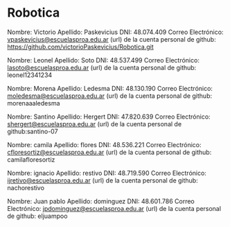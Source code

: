 # Robotica 

Nombre: Victorio
Apellido: Paskevicius
DNI: 48.074.409
Correo Electrónico: vpaskevicius@escuelasproa.edu.ar
(url) de la cuenta personal de github: https://github.com/victorioPaskevicius/Robotica.git

Nombre: Leonel
Apellido: Soto
DNI: 48.537.499
Correo Electrónico: lasoto@escuelasproa.edu.ar
(url) de la cuenta personal de github: leonel12341234

Nombre: Morena
Apellido: Ledesma
DNI: 48.130.190
Correo Electrónico: moledesma@escuelasproa.edu.ar
(url) de la cuenta personal de github: morenaaaledesma

Nombre: Santino
Apellido: Hergert
DNI: 47.820.639
Correo Electrónico: shergert@escuelasproa.edu.ar
(url) de la cuenta personal de github:santino-07

Nombre: camila
Apellido: flores
DNI: 48.536.221
Correo Electrónico: cfloresortiz@escuelasproa.edu.ar
(url) de la cuenta personal de github: camilafloresortiz

Nombre: ignacio
Apellido: restivo
DNI: 48.719.590
Correo Electrónico: ijretivo@escuelasproa.edu.ar
(url) de la cuenta personal de github: nachorestivo

Nombre: Juan pablo
Apellido: dominguez
DNI: 48.601.786
Correo Electrónico: jpdominguez@escuelasproa.edu.ar
(url) de la cuenta personal de github: eljuampoo

